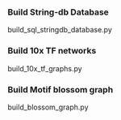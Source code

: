 ### Build String-db Database

build_sql_stringdb_database.py

### Build 10x TF networks

build_10x_tf_graphs.py

### Build Motif blossom graph

build_blossom_graph.py
